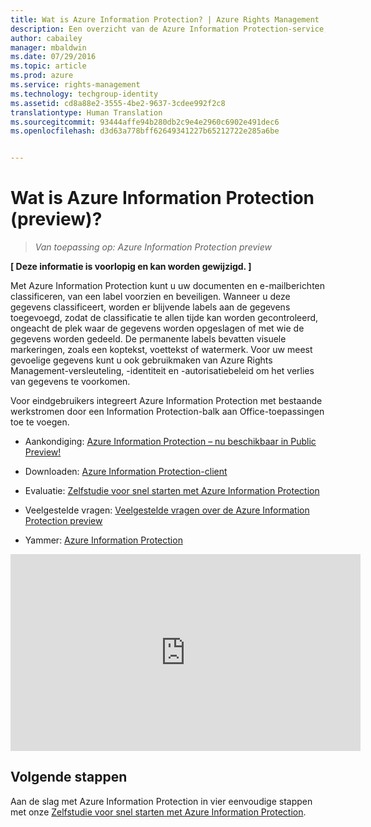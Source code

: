 ```yaml
---
title: Wat is Azure Information Protection? | Azure Rights Management
description: Een overzicht van de Azure Information Protection-service, nu in preview
author: cabailey
manager: mbaldwin
ms.date: 07/29/2016
ms.topic: article
ms.prod: azure
ms.service: rights-management
ms.technology: techgroup-identity
ms.assetid: cd8a88e2-3555-4be2-9637-3cdee992f2c8
translationtype: Human Translation
ms.sourcegitcommit: 93444affe94b280db2c9e4e2960c6902e491dec6
ms.openlocfilehash: d3d63a778bff62649341227b65212722e285a6be


---
```


# Wat is Azure Information Protection (preview)?

>*Van toepassing op: Azure Information Protection preview*

**[ Deze informatie is voorlopig en kan worden gewijzigd. ]**

Met Azure Information Protection kunt u uw documenten en e-mailberichten classificeren, van een label voorzien en beveiligen. Wanneer u deze gegevens classificeert, worden er blijvende labels aan de gegevens toegevoegd, zodat de classificatie te allen tijde kan worden gecontroleerd, ongeacht de plek waar de gegevens worden opgeslagen of met wie de gegevens worden gedeeld. De permanente labels bevatten visuele markeringen, zoals een koptekst, voettekst of watermerk. Voor uw meest gevoelige gegevens kunt u ook gebruikmaken van Azure Rights Management-versleuteling, -identiteit en -autorisatiebeleid om het verlies van gegevens te voorkomen. 

Voor eindgebruikers integreert Azure Information Protection met bestaande werkstromen door een Information Protection-balk aan Office-toepassingen toe te voegen. 

- Aankondiging: [Azure Information Protection – nu beschikbaar in Public Preview!](https://blogs.technet.microsoft.com/enterprisemobility/2016/07/12/azure-information-protection-public-preview-available-now/)

- Downloaden: [Azure Information Protection-client](https://www.microsoft.com/en-us/download/details.aspx?id=53018)

- Evaluatie: [Zelfstudie voor snel starten met Azure Information Protection](infoprotect-quick-start-tutorial.md) 

- Veelgestelde vragen: [Veelgestelde vragen over de Azure Information Protection preview](faq.md)

- Yammer: [Azure Information Protection](https://www.yammer.com/askipteam/#/threads/inGroup?type=in_group&feedId=8652489&view=all)


<iframe width="560" height="315" src="https://www.youtube.com/embed/N9Ip0m6d3G0" frameborder="0" allowfullscreen></iframe>

## Volgende stappen

Aan de slag met Azure Information Protection in vier eenvoudige stappen met onze [Zelfstudie voor snel starten met Azure Information Protection](infoprotect-quick-start-tutorial.md).


<!--HONumber=Jul16_HO5-->


